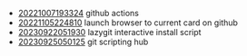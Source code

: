 - [20221007193324](/zet/20221007193324/README.md) github actions
- [20221105224810](/zet/20221105224810/README.md) launch browser to current card on github
- [20230922051930](/zet/20230922051930/README.md) lazygit interactive install script
- [20230925050125](/zet/20230925050125/README.md) git scripting hub
